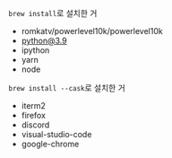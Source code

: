 `brew install`로 설치한 거
- romkatv/powerlevel10k/powerlevel10k
- python@3.9
- ipython
- yarn
- node

`brew install --cask`로 설치한 거

- iterm2
- firefox
- discord
- visual-studio-code
- google-chrome

